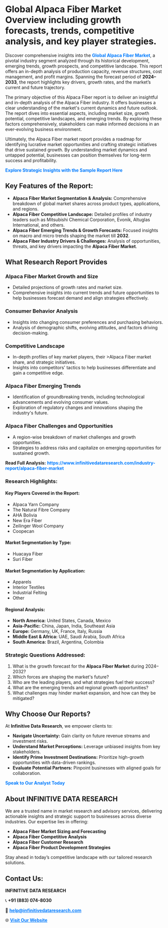 <h1>Global Alpaca Fiber Market Overview including growth forecasts, trends, competitive analysis, and key player strategies.</h1>
<p>
Discover comprehensive insights into the 
<a href="https://www.infinitivedataresearch.com/industry-report/alpaca-fiber-market" rel="dofollow" style="color: #007BFF; text-decoration: none;"><strong>Global Alpaca Fiber Market</strong></a>, a pivotal industry segment analyzed through its historical development, emerging trends, growth prospects, and competitive landscape. This report offers an in-depth analysis of production capacity, revenue structures, cost management, and profit margins. Spanning the forecast period of <strong>2024–2033</strong>, the report highlights key drivers, growth rates, and the market’s current and future trajectory.
</p>
<p>
The primary objective of this Alpaca Fiber report is to deliver an insightful and in-depth analysis of the Alpaca Fiber industry. It offers businesses a clear understanding of the market's current dynamics and future outlook. The report dives into essential aspects, including market size, growth potential, competitive landscapes, and emerging trends. By exploring these factors comprehensively, stakeholders can make informed decisions in an ever-evolving business environment.
</p>
<p>
Ultimately, the Alpaca Fiber market report provides a roadmap for identifying lucrative market opportunities and crafting strategic initiatives that drive sustained growth. By understanding market dynamics and untapped potential, businesses can position themselves for long-term success and profitability.
</p>
<p>
<a href="https://www.infinitivedataresearch.com/request-sample/reportId=105384" style="color: #007BFF; text-decoration: none;"><strong>Explore Strategic Insights with the Sample Report Here</strong></a>
</p>

<h2>Key Features of the Report:</h2>
<ul>
<li><strong>Alpaca Fiber Market Segmentation & Analysis:</strong> Comprehensive breakdown of global market shares across product types, applications, and regions.</li>
<li><strong>Alpaca Fiber Competitive Landscape:</strong> Detailed profiles of industry leaders such as Mitsubishi Chemical Corporation, Evonik, Altuglas International, and others.</li>
<li><strong>Alpaca Fiber Emerging Trends & Growth Forecasts:</strong> Focused insights on macro and micro trends shaping the market till <strong>2032</strong>.</li>
<li><strong>Alpaca Fiber Industry Drivers & Challenges:</strong> Analysis of opportunities, threats, and key drivers impacting the <strong>Alpaca Fiber Market</strong>.</li>
</ul>

<h2>What Research Report Provides</h2>
<h3>Alpaca Fiber Market Growth and Size</h3>
<ul>
<li>Detailed projections of growth rates and market size.</li>
<li>Comprehensive insights into current trends and future opportunities to help businesses forecast demand and align strategies effectively.</li>
</ul>

<h3>Consumer Behavior Analysis</h3>
<ul>
<li>Insights into changing consumer preferences and purchasing behaviors.</li>
<li>Analysis of demographic shifts, evolving attitudes, and factors driving decision-making.</li>
</ul>

<h3>Competitive Landscape</h3>
<ul>
<li>In-depth profiles of key market players, their >Alpaca Fiber market share, and strategic initiatives.</li>
<li>Insights into competitors' tactics to help businesses differentiate and gain a competitive edge.</li>
</ul>

<h3>Alpaca Fiber Emerging Trends</h3>
<ul>
<li>Identification of groundbreaking trends, including technological advancements and evolving consumer values.</li>
<li>Exploration of regulatory changes and innovations shaping the industry's future.</li>
</ul>

<h3>Alpaca Fiber Challenges and Opportunities</h3>
<ul>
<li>A region-wise breakdown of market challenges and growth opportunities.</li>
<li>Strategies to address risks and capitalize on emerging opportunities for sustained growth.</li>
</ul>
<p><strong>Read Full Analysis:</strong> <a href="https://www.infinitivedataresearch.com/industry-report/alpaca-fiber-market" rel="dofollow" style="color: #007BFF; text-decoration: none;"><strong>https://www.infinitivedataresearch.com/industry-report/alpaca-fiber-market</strong></a></p>
<h3>Research Highlights:</h3>
<h4>Key Players Covered in the Report:</h4>
<ul><li>Alpaca Yarn Company</li><li>The Natural Fibre Company</li><li>AHA Bolivia</li><li>New Era Fiber</li><li>Zeilinger Wool Company</li><li>Coopecan</li></ul>
<h4>Market Segmentation by Type:</h4>
<ul><li>Huacaya Fiber</li><li>Suri Fiber</li></ul>
<h4>Market Segmentation by Application:</h4>
<ul><li>Apparels</li><li>Interior Textiles</li><li>Industrial Felting</li><li>Other</li></ul>

<h4>Regional Analysis:</h4>
<ul>
<li><strong>North America:</strong> United States, Canada, Mexico</li>
<li><strong>Asia-Pacific:</strong> China, Japan, India, Southeast Asia</li>
<li><strong>Europe:</strong> Germany, UK, France, Italy, Russia</li>
<li><strong>Middle East & Africa:</strong> UAE, Saudi Arabia, South Africa</li>
<li><strong>South America:</strong> Brazil, Argentina, Colombia</li>
</ul>

<h3>Strategic Questions Addressed:</h3>
<ol>
<li>What is the growth forecast for the <strong>Alpaca Fiber Market</strong> during 2024–2032?</li>
<li>Which forces are shaping the market's future?</li>
<li>Who are the leading players, and what strategies fuel their success?</li>
<li>What are the emerging trends and regional growth opportunities?</li>
<li>What challenges may hinder market expansion, and how can they be mitigated?</li>
</ol>

<h2>Why Choose Our Reports?</h2>
<p>At <strong>Infinitive Data Research</strong>, we empower clients to:</p>
<ul>
<li><strong>Navigate Uncertainty:</strong> Gain clarity on future revenue streams and investment risks.</li>
<li><strong>Understand Market Perceptions:</strong> Leverage unbiased insights from key stakeholders.</li>
<li><strong>Identify Prime Investment Destinations:</strong> Prioritize high-growth opportunities with data-driven rankings.</li>
<li><strong>Evaluate Potential Partners:</strong> Pinpoint businesses with aligned goals for collaboration.</li>
</ul>
<p><a href="https://www.infinitivedataresearch.com/industry-report/alpaca-fiber-market" rel="dofollow" style="color: #007BFF; text-decoration: none;"><strong>Speak to Our Analyst Today</strong></a></p>

<h2>About INFINITIVE DATA RESEARCH</h2>
<p>We are a trusted name in market research and advisory services, delivering actionable insights and strategic support to businesses across diverse industries. Our expertise lies in offering:</p>
<ul>
<li><strong>Alpaca Fiber Market Sizing and Forecasting</strong></li>
<li><strong>Alpaca Fiber Competitive Analysis</strong></li>
<li><strong>Alpaca Fiber Customer Research</strong></li>
<li><strong>Alpaca Fiber Product Development Strategies</strong></li>
</ul>
<p>Stay ahead in today’s competitive landscape with our tailored research solutions.</p>

<h2>Contact Us:</h2>
<p><strong>INFINITIVE DATA RESEARCH</strong></p>
<p>📞 <strong>+91 (883) 074-8030</strong></p>
<p>📧 <strong><a href="mailto:help@infinitivedataresearch.com" style="color: #007BFF;">help@infinitivedataresearch.com</a></strong></p>
<p>🌐 <strong><a href="https://www.infinitivedataresearch.com" rel="dofollow" style="color: #007BFF;">Visit Our Website</a></strong></p>